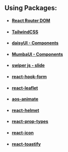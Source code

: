 ## Using Packages:

- #### [React Router DOM](https://reactrouter.com/en/main/start/tutorial)
- #### [TailwindCSS](https://tailwindcss.com/docs/installation)
- #### [daisyUI - Components](https://daisyui.com/docs/install/)
- #### [MumbaUI - Components](https://mambaui.com/components)

- #### [swiper js - slide](https://swiperjs.com/)
- #### [react-hook-form](https://react-hook-form.com/)
- #### [react-leaflet](https://react-leaflet.js.org/)
- #### [aos-animate](https://www.npmjs.com/package/aos)

- #### [react-helmet](https://www.npmjs.com/package/react-helmet)
- #### [react-prop-types](https://www.npmjs.com/package/prop-types)
- #### [react-icon](https://react-icons.github.io/react-icons/)
- #### [react-toastify](https://fkhadra.github.io/react-toastify/installation/)
